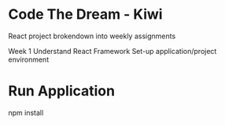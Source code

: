 # Code The Dream - Kiwi
React project brokendown into weekly assignments

Week 1 
Understand React Framework
Set-up application/project environment

# Run Application
npm install

